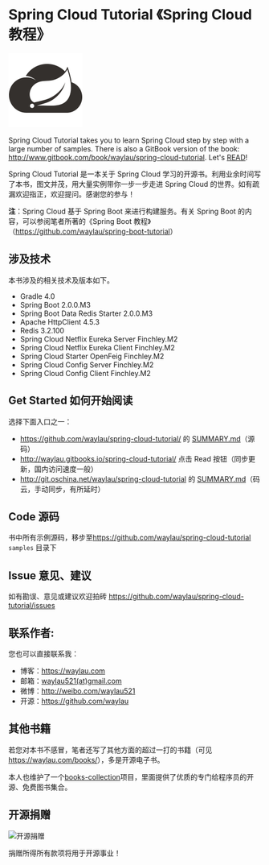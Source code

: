 # Spring Cloud Tutorial 《Spring Cloud 教程》

![](images/spring-cloud-logo.png)

Spring Cloud Tutorial takes you to learn Spring Cloud step by step with a large number of samples. There is also a GitBook version of the book: <http://www.gitbook.com/book/waylau/spring-cloud-tutorial>.
Let's [READ](SUMMARY.md)!

Spring Cloud Tutorial 是一本关于 Spring Cloud 学习的开源书。利用业余时间写了本书，图文并茂，用大量实例带你一步一步走进 Spring Cloud 的世界。如有疏漏欢迎指正，欢迎提问。感谢您的参与！

**注**：Spring Cloud 基于 Spring Boot 来进行构建服务。有关 Spring Boot 的内容，可以参阅笔者所著的《Spring Boot 教程》（<https://github.com/waylau/spring-boot-tutorial>）

## 涉及技术

本书涉及的相关技术及版本如下。

* Gradle 4.0
* Spring Boot 2.0.0.M3
* Spring Boot Data Redis Starter 2.0.0.M3
* Apache HttpClient 4.5.3
* Redis 3.2.100
* Spring Cloud Netflix Eureka Server Finchley.M2
* Spring Cloud Netflix Eureka Client Finchley.M2
* Spring Cloud Starter OpenFeig Finchley.M2
* Spring Cloud Config Server Finchley.M2
* Spring Cloud Config Client Finchley.M2
 
## Get Started 如何开始阅读

选择下面入口之一：

* <https://github.com/waylau/spring-cloud-tutorial/> 的 [SUMMARY.md](SUMMARY.md)（源码）
* <http://waylau.gitbooks.io/spring-cloud-tutorial/> 点击 Read 按钮（同步更新，国内访问速度一般）
* <http://git.oschina.net/waylau/spring-cloud-tutorial> 的 [SUMMARY.md](SUMMARY.md)（码云，手动同步，有所延时）

## Code 源码

书中所有示例源码，移步至<https://github.com/waylau/spring-cloud-tutorial>  `samples` 目录下

## Issue 意见、建议

如有勘误、意见或建议欢迎拍砖 <https://github.com/waylau/spring-cloud-tutorial/issues>

## 联系作者:

您也可以直接联系我：

* 博客：https://waylau.com
* 邮箱：[waylau521(at)gmail.com](mailto:waylau521@gmail.com)
* 微博：http://weibo.com/waylau521
* 开源：https://github.com/waylau

## 其他书籍

若您对本书不感冒，笔者还写了其他方面的超过一打的书籍（可见<https://waylau.com/books/>），多是开源电子书。

本人也维护了一个[books-collection](https://github.com/waylau/books-collection)项目，里面提供了优质的专门给程序员的开源、免费图书集合。

## 开源捐赠


![开源捐赠](https://waylau.com/images/showmethemoney-sm.jpg)

捐赠所得所有款项将用于开源事业！